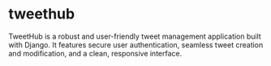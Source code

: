 # tweethub
TweetHub is a robust and user-friendly tweet management application built with Django. It features secure user authentication, seamless tweet creation and modification, and a clean, responsive interface.
